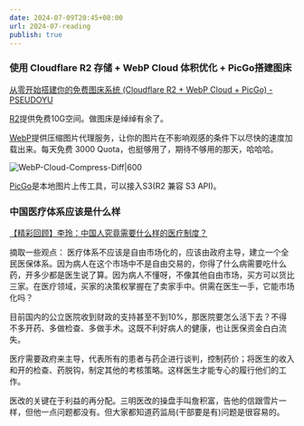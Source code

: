 ```yaml
---
date: 2024-07-09T20:45+08:00
url: 2024-07-reading
publish: true
---
```

### 使用 Cloudflare R2 存储 + WebP Cloud 体积优化 + PicGo搭建图床
[从零开始搭建你的免费图床系统 (Cloudflare R2 + WebP Cloud + PicGo) - PSEUDOYU](https://www.pseudoyu.com/zh/2024/06/30/free_image_hosting_system_using_r2_webp_cloud_and_picgo/)

[R2](https://www.cloudflare.com/developer-platform/r2/)提供免费10G空间。做图床是绰绰有余了。

[WebP](https://webp.se/)提供压缩图片代理服务，让你的图片在不影响观感的条件下以尽快的速度加载出来。每天免费 3000 Quota，也挺够用了，期待不够用的那天，哈哈哈。

![WebP-Cloud-Compress-Diff|600](https://2f5bc65.webp.li/2024/WebP-Cloud-Compress-Diff.png)

[PicGo](https://picgo.github.io/PicGo-Doc/en/)是本地图片上传工具，可以接入S3(R2 兼容 S3 API)。

### 中国医疗体系应该是什么样
[【精彩回顾】李玲：中国人究竟需要什么样的医疗制度？](https://www.bilibili.com/video/BV1wE41177sv/)

摘取一些观点：
医疗体系不应该是自由市场化的，应该由政府主导，建立一个全民医保体系。因为病人在这个市场中不是自由交易的，你得了什么病需要吃什么药，开多少都是医生说了算。因为病人不懂呀，不像其他自由市场，买方可以货比三家。在医疗领域，买家的决策权掌握在了卖家手中。供需在医生一手，它能市场化吗？

目前国内的公立医院收到财政的支持甚至不到10%，那医院要怎么活下去？不得不多开药、多做检查、多做手术。这既不利好病人的健康，也让医保资金白白流失。

医疗需要政府来主导，代表所有的患者与药企进行谈判，控制药价；将医生的收入和开的检查、药脱钩，制定其他的考核策略。这样医生才能专心的履行他们的工作。

医改的关键在于利益的再分配。三明医改的操盘手叫詹积富，告他的信跟雪片一样，但他一点问题都没有。但大家都知道药监局(干部要是有)问题是很容易的。